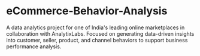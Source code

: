 # eCommerce-Behavior-Analysis
A data analytics project for one of India's leading online marketplaces in collaboration with AnalytixLabs. Focused on generating data-driven insights into customer, seller, product, and channel behaviors to support business performance analysis.
